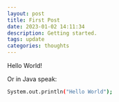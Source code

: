 ```yaml
---
layout: post
title: First Post
date: 2023-01-02 14:11:34
description: Getting started.
tags: update
categories: thoughts
---
```


Hello World! 

Or in Java speak:

```bash
System.out.println("Hello World");
```
